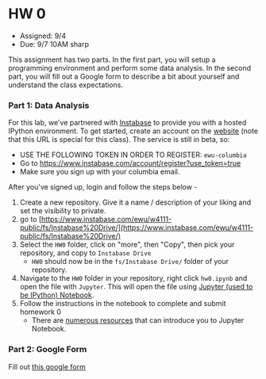# HW 0

* Assigned: 9/4
* Due: 9/7 10AM sharp

This assignment has two parts. In the first part, you will setup a programming environment and perform some data analysis. In the second part, you will fill out a Google form to describe a bit about yourself and understand the class expectations.

### Part 1: Data Analysis

For this lab, we've partnered with [Instabase](https://www.instabase.com/) to provide you with a hosted IPython environment. 
To get started, create an account on the [website](https://www.instabase.com/account/register?use_token=true) (note that this URL is special for this class). 
The service is still in beta, so:

* USE THE FOLLOWING TOKEN IN ORDER TO REGISTER: `ewu-columbia`
* Go to https://www.instabase.com/account/register?use_token=true
* Make sure you sign up with your columbia email. 

After you've signed up, login and follow the steps below - 

1. Create a new repository. Give it a name / description of your liking and set the visibility to private.
1. go to [https://www.instabase.com/ewu/w4111-public/fs/Instabase%20Drive/](https://www.instabase.com/ewu/w4111-public/fs/Instabase%20Drive/)
1. Select the `HW0` folder, click on "more", then "Copy", then pick your repository, and copy to `Instabase Drive`
   * `HW0` should now be in the `fs/Instabase Drive/` folder of your repository.
1. Navigate to the `HW0` folder in your repository, right click `hw0.ipynb` and open the file with `Jupyter`.  This will open the file using [Jupyter (used to be IPython) Notebook](http://jupyter.org/).
1. Follow the instructions in the notebook to complete and submit homework 0
   * There are [numerous resources](https://www.google.com/search?q=jupyter%20tutorial) that can introduce you to Jupyter Notebook.


### Part 2: Google Form

Fill out [this google form](https://goo.gl/forms/O9jzf28Jfu0TLlZx1)

